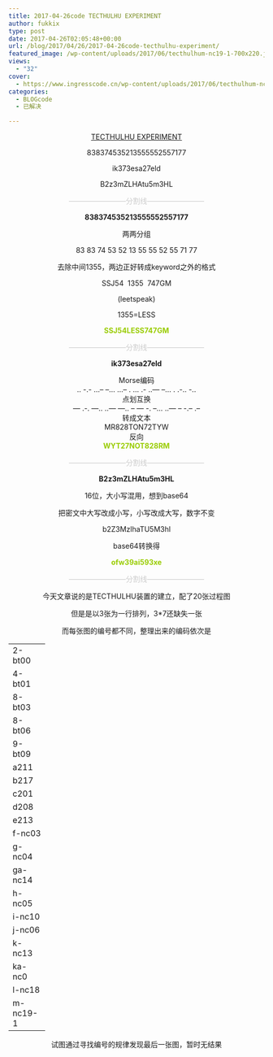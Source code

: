 ```yaml
---
title: 2017-04-26code TECTHULHU EXPERIMENT
author: fukkix
type: post
date: 2017-04-26T02:05:48+00:00
url: /blog/2017/04/26/2017-04-26code-tecthulhu-experiment/
featured_image: /wp-content/uploads/2017/06/tecthulhum-nc19-1-700x220.jpg
views:
  - "32"
cover:
  - https://www.ingresscode.cn/wp-content/uploads/2017/06/tecthulhum-nc19-1.jpg
categories:
  - BLOGcode
  - 已解决

---
```

<p style="text-align: center;">
  <a href="http://investigate.ingress.com/2017/04/26/tecthulhu-experiment/">TECTHULHU EXPERIMENT</a>
</p>

<p style="text-align: center;">
  838374535213555552557177
</p>

<p style="text-align: center;">
  ik373esa27eld
</p>

<p style="text-align: center;">
  B2z3mZLHAtu5m3HL<!--more-->
</p>

<p style="text-align: center;">
  <span style="color: #cccccc;">————————分割线————————</span>
</p>

<p style="text-align: center;">
  <strong>838374535213555552557177</strong>
</p>

<p style="text-align: center;">
  两两分组
</p>

<p style="text-align: center;">
  83 83 74 53 52 13 55 55 52 55 71 77
</p>

<p style="text-align: center;">
  去除中间1355，两边正好转成keyword之外的格式
</p>

<p style="text-align: center;">
  SSJ54  1355  747GM
</p>

<p style="text-align: center;">
  (leetspeak)
</p>

<p style="text-align: center;">
  1355=LESS
</p>

<p style="text-align: center;">
  <span style="color: #99cc00;"><strong>SSJ54LESS747GM</strong></span>
</p>

<p style="text-align: center;">
  <span style="color: #cccccc;">————————分割线————————</span>
</p>

<p style="text-align: center;">
  <strong>ik373esa27eld</strong>
</p>

<p style="text-align: center;">
  Morse编码<br /> .. -.- &#8230;&#8211; &#8211;&#8230; &#8230;&#8211; . &#8230; .- ..&#8212; &#8211;&#8230; . .-.. -..<br /> 点划互换<br /> &#8212; .-. &#8212;.. ..&#8212; &#8212;.. &#8211; &#8212; -. &#8211;&#8230; ..&#8212; &#8211; -.&#8211; .&#8211;<br /> 转成文本<br /> MR828TON72TYW<br /> 反向<br /> <span style="color: #99cc00;"><strong>WYT27NOT828RM</strong></span>
</p>

<p style="text-align: center;">
  <span style="color: #cccccc;">————————分割线————————</span>
</p>

<p style="text-align: center;">
  <strong>B2z3mZLHAtu5m3HL</strong>
</p>

<p style="text-align: center;">
  16位，大小写混用，想到base64
</p>

<p style="text-align: center;">
  把密文中大写改成小写，小写改成大写，数字不变
</p>

<p style="text-align: center;">
  b2Z3MzlhaTU5M3hl
</p>

<p style="text-align: center;">
  base64转换得
</p>

<p style="text-align: center;">
  <span style="color: #99cc00;"><strong>ofw39ai593xe</strong></span>
</p>

<p style="text-align: center;">
  <span style="color: #cccccc;">————————分割线————————</span>
</p>

<p style="text-align: center;">
  今天文章说的是TECTHULHU装置的建立，配了20张过程图
</p>

<p style="text-align: center;">
  但是是以3张为一行排列，3*7还缺失一张
</p>

<p style="text-align: center;">
  而每张图的编号都不同，整理出来的编码依次是
</p>

<table class=" aligncenter" style="border-collapse: collapse; width: 54pt;" border="0" width="72" cellspacing="0" cellpadding="0">
  <colgroup> <col style="width: 54pt;" width="72" /> </colgroup> <tr style="height: 15.75pt;">
    <td class="xl63" style="height: 15.75pt; width: 54pt;" width="72" height="21">
      2-bt00
    </td>
  </tr>
  
  <tr style="height: 15.75pt;">
    <td class="xl63" style="height: 15.75pt;" height="21">
      <span lang="EN-US">4-bt01</span>
    </td>
  </tr>
  
  <tr style="height: 15.75pt;">
    <td class="xl63" style="height: 15.75pt;" height="21">
      <span lang="EN-US">8-bt03</span>
    </td>
  </tr>
  
  <tr style="height: 15.75pt;">
    <td class="xl63" style="height: 15.75pt;" height="21">
      <span lang="EN-US">8-bt06</span>
    </td>
  </tr>
  
  <tr style="height: 15.75pt;">
    <td class="xl63" style="height: 15.75pt;" height="21">
      <span lang="EN-US">9-bt09</span>
    </td>
  </tr>
  
  <tr style="height: 15.75pt;">
    <td class="xl63" style="height: 15.75pt;" height="21">
      <span lang="EN-US">a211</span>
    </td>
  </tr>
  
  <tr style="height: 15.75pt;">
    <td class="xl63" style="height: 15.75pt;" height="21">
      <span lang="EN-US">b217</span>
    </td>
  </tr>
  
  <tr style="height: 15.75pt;">
    <td class="xl63" style="height: 15.75pt;" height="21">
      <span lang="EN-US">c201</span>
    </td>
  </tr>
  
  <tr style="height: 15.75pt;">
    <td class="xl63" style="height: 15.75pt;" height="21">
      <span lang="EN-US">d208</span>
    </td>
  </tr>
  
  <tr style="height: 15.75pt;">
    <td class="xl63" style="height: 15.75pt;" height="21">
      <span lang="EN-US">e213</span>
    </td>
  </tr>
  
  <tr style="height: 15.75pt;">
    <td class="xl63" style="height: 15.75pt;" height="21">
      <span lang="EN-US">f-nc03</span>
    </td>
  </tr>
  
  <tr style="height: 15.75pt;">
    <td class="xl63" style="height: 15.75pt;" height="21">
      <span lang="EN-US">g-nc04</span>
    </td>
  </tr>
  
  <tr style="height: 15.75pt;">
    <td class="xl63" style="height: 15.75pt;" height="21">
      ga-nc14
    </td>
  </tr>
  
  <tr style="height: 15.75pt;">
    <td class="xl63" style="height: 15.75pt;" height="21">
      <span lang="EN-US">h-nc05</span>
    </td>
  </tr>
  
  <tr style="height: 15.75pt;">
    <td class="xl63" style="height: 15.75pt;" height="21">
      <span lang="EN-US">i-nc10</span>
    </td>
  </tr>
  
  <tr style="height: 15.75pt;">
    <td class="xl63" style="height: 15.75pt;" height="21">
      <span lang="EN-US">j-nc06</span>
    </td>
  </tr>
  
  <tr style="height: 15.75pt;">
    <td class="xl63" style="height: 15.75pt;" height="21">
      <span lang="EN-US">k-nc13</span>
    </td>
  </tr>
  
  <tr style="height: 15.75pt;">
    <td class="xl63" style="height: 15.75pt;" height="21">
      <span lang="EN-US">ka-nc0</span>
    </td>
  </tr>
  
  <tr style="height: 15.75pt;">
    <td class="xl63" style="height: 15.75pt;" height="21">
      <span lang="EN-US">l-nc18</span>
    </td>
  </tr>
  
  <tr style="height: 15.75pt;">
    <td class="xl63" style="height: 15.75pt;" height="21">
      <span lang="EN-US">m-nc19-1</span>
    </td>
  </tr>
</table>

<p style="text-align: center;">
  试图通过寻找编号的规律发现最后一张图，暂时无结果
</p>

&nbsp;

&nbsp;